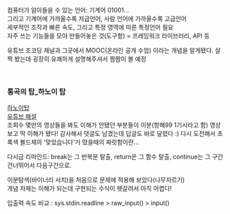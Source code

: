 컴퓨터가 알아들을 수 있는 언어: 기계어 01001...      
그리고 기계어에 가까울수록 저급언어, 사람 언어에 가까울수록 고급언어     
세부적인 조작과 빠른 속도, 그리고 특정 영역에 따른 특정언어 필요    
자주 쓰는 기능들을 모아 만들어놓은 것(도구함) = 프레임워크 라이브러리, API 등    

유튜브 조코딩 채널과 그곳에서 MOOC(온라인 공개 수업) 이라는 개념을 알게됐다. 살짝 봤는데 굉장히 유쾌하게 설명해주셔서 짬짬이 볼 예정   

<br>

### 통곡의 탑_하노이 탑
[하노이탑](https://www.notion.so/185deedd2003429caf7693b4dffe5185)   
[유튜브 해설](https://www.youtube.com/watch?v=qLJ3kHIuOKY&ab_channel=%EA%B3%A0%EB%94%B4%EB%94%B4)     
조회수 몇만의 영상들을 봐도 이해가 안됐던 부분들이 이분(항해99 1기시라고 함) 영상보고 딱 이해가 됐다! 감사해서 댓글도 남겼는데 답글도 바로 달렸다 :) 
다시 도전해서 초록색 볼드체의 '맞았습니다'가 떴을때의 짜릿함이란...

다시금 리마인드: break는 그 반복문 탈출, return은 그 함수 탈출, continue는 그 구간 건너뛰어서 다음구간으로.

이분탐색(바이너리 서치)을 처음으로 문제에 적용해 보았다(나무자르기)   
개념 자체는 이해가 되는데 구현되는 수식이 헷갈려서 아직 어렵다!   

입출력 속도 비교 : sys.stdin.readline > raw_input() > input()

